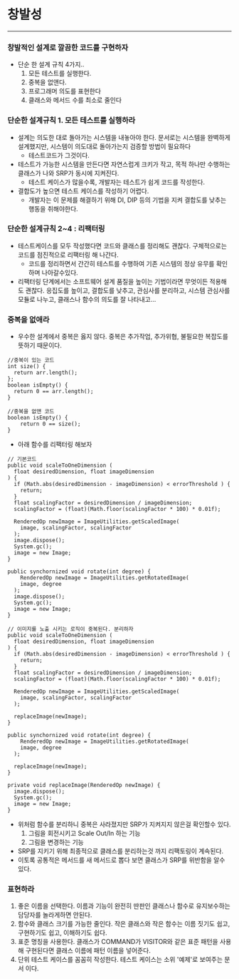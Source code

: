 # 창발성

---
### 창발적인 설계로 깔끔한 코드를 구현하자
- 단순 한 설계 규칙 4가지..
  1. 모든 테스트를 실행한다.
  2. 중복을 없앤다.
  3. 프로그래머 의도를 표현한다
  4. 클래스와 메서드 수를 최소로 줄인다

### 단순한 설계규칙 1. 모든 테스트를 실행하라 
- 설계는 의도한 대로 돌아가는 시스템을 내놓아야 한다. 문서로는 시스템을 완벽하게 설계했지만, 시스템이 의도대로 돌아가는지 검증할 방법이 필요하다
  - 테스트코드가 그것이다.
- 테스트가 가능한 시스템을 만든다면 자연스럽게 크키가 작고, 목적 하나만 수행하는 클래스가 나와 SRP가 동시에 지켜진다. 
  - 테스트 케이스가 많을수록, 개발자는 테스트가 쉽게 코드를 작성한다. 
- 결합도가 높으면 테스트 케이스를 작성하기 어렵다. 
  - 개발자는 이 문제를 해결하기 위해 DI, DIP 등의 기법을 지켜 결합도를 낮추는 행동을 취해야한다.

### 단순한 설계규칙 2~4 : 리팩터링
- 테스트케이스를 모두 작성했다면 코드와 클래스를 정리해도 괜찮다. 구체적으로는 코드를 점진적으로 리팩터링 해 나간다.
  - 코드를 정리하면서 간간히 테스트를 수행하여 기존 시스템의 정상 유무를 확인하며 나아갈수있다. 
- 리팩터링 단계에서는 소프트웨어 설계 품질을 높이는 기법이라면 무엇이든 적용해도 괜찮다. 응집도를 높이고, 결합도를 낮추고, 관심사를 분리하고, 시스템 관심사를 모듈로 나누고, 클래스나 함수의 의도를 잘 나타내고...

### 중복을 없애라 
- 우수한 설계에서 중복은 옳지 않다. 중복은 추가작업, 추가위협, 불필요한 복잡도를 뜻하기 때문이다. 
```
//중복이 있는 코드 
int size() {
  return arr.length();
};
boolean isEmpty() {
  return 0 == arr.length();
}

//중복을 없앤 코드 
boolean isEmpty() {
    return 0 == size();
}
```
- 아래 함수를 리팩터링 해보자
```
// 기본코드
public void scaleToOneDimension (
  float desiredDimension, float imageDimension
) {
  if (Math.abs(desiredDimension - imageDimension) < errorThreshold ) {
    return;
  }
  float scalingFactor = desiredDimension / imageDimension;
  scalingFactor = (float)(Math.floor(scalingFactor * 100) * 0.01f);
  
  RenderedOp newImage = ImageUtilities.getScaledImage(
    image, scalingFactor, scalingFactor
  );
  image.dispose();
  System.gc();
  image = new Image;
}

public synchornized void rotate(int degree) {
    RenderedOp newImage = ImageUtilities.getRotatedImage(
    image, degree
  );
  image.dispose();
  System.gc();
  image = new Image;
}
```
```
// 이미지를 노출 시키는 로직이 중복된다. 분리하자
public void scaleToOneDimension (
  float desiredDimension, float imageDimension
) {
  if (Math.abs(desiredDimension - imageDimension) < errorThreshold ) {
    return;
  }
  float scalingFactor = desiredDimension / imageDimension;
  scalingFactor = (float)(Math.floor(scalingFactor * 100) * 0.01f);
  
  RenderedOp newImage = ImageUtilities.getScaledImage(
    image, scalingFactor, scalingFactor
  );
  
  replaceImage(newImage);
}

public synchornized void rotate(int degree) {
    RenderedOp newImage = ImageUtilities.getRotatedImage(
    image, degree
  );
  
  replaceImage(newImage);
}

private void replaceImage(RenderedOp newImage) {
  image.dispose();
  System.gc();
  image = new Image;
}
```
- 위처럼 함수를 분리하니 중복은 사라졌지만 SRP가 지켜지지 않은걸 확인할수 있다.
  1. 그림을 회전시키고 Scale Out/In 하는 기능
  2. 그림을 변경하는 기능 
- SRP를 지키기 위해 최종적으로 클래스를 분리하는것 까지 리팩토링이 계속된다. 
- 이토록 공통적은 메서드를 새 메서드로 뽑다 보면 클래스가 SRP를 위반함을 알수 있다. 

### 표현하라
1. 좋은 이름을 선택한다. 이름과 기능이 완전히 딴판인 클래스나 함수로 유지보수하는 담당자를 놀라게하면 안된다. 
2. 함수와 클래스 크기를 가능한 줄인다. 작은 클래스와 작은 함수는 이름 짓기도 쉽고, 구현하기도 쉽고, 이해하기도 쉽다. 
3. 표준 명칭을 사용한다. 클래스가 COMMAND가 VISITOR와 같은 표준 패턴을 사용해 구현된다면 클래스 이름에 패턴 이름을 넣어준다. 
4. 단위 테스트 케이스를 꼼꼼히 작성한다. 테스트 케이스는 소위 '예제'로 보여주는 문서 이다.

